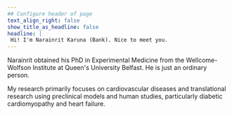 ```yaml
---
## Configure header of page
text_align_right: false
show_title_as_headline: false
headline: |
 Hi! I'm Narainrit Karuna (Bank). Nice to meet you.
---
```


<!-- this is a subheadline -->
Narainrit obtained his PhD in Experimental Medicine from the Wellcome-Wolfson Institute at Queen's University Belfast. He is just an ordinary person.

My research primarily focuses on cardiovascular diseases and translational research using preclinical models and human studies, particularly diabetic cardiomyopathy and heart failure. 

